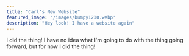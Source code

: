 ```yaml
---
title: "Carl's New Website"
featured_image: '/images/bumpy1200.webp'
description: "Hey look! I have a website again"
---
```

I did the thing! I have no idea what I'm going to do with the thing going forward, but for now I did the thing!
